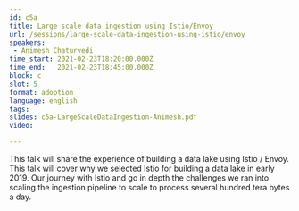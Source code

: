 ```yaml
---
id: c5a
title: Large scale data ingestion using Istio/Envoy
url: /sessions/large-scale-data-ingestion-using-istio/envoy
speakers:
 - Animesh Chaturvedi
time_start: 2021-02-23T18:20:00.000Z
time_end:   2021-02-23T18:45:00.000Z
block: c
slot: 5
format: adoption
language: english
tags:
slides: c5a-LargeScaleDataIngestion-Animesh.pdf
video:

---
```


This talk will share the experience of building a data lake using Istio / Envoy.  This talk will cover why we selected Istio for building a data lake in early 2019. Our journey with Istio and go in depth the challenges we ran into scaling the ingestion pipeline to scale to process several hundred tera bytes a day.
